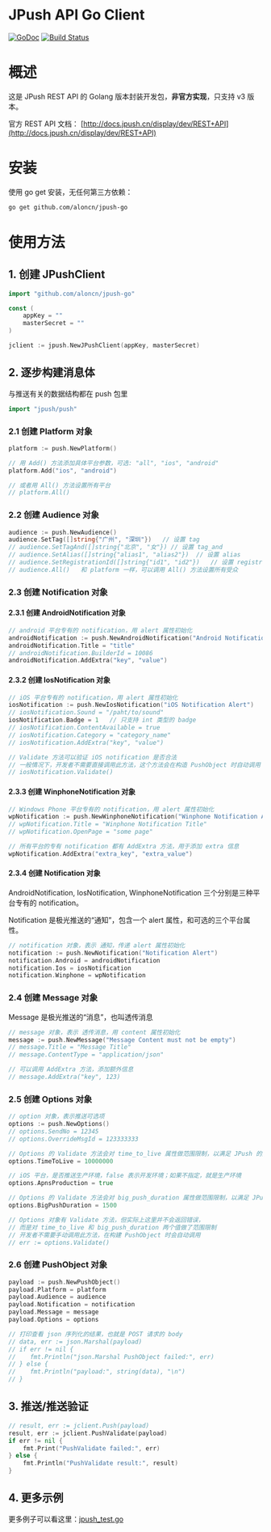 JPush API Go Client
====================

[![GoDoc](https://godoc.org/github.com/aloncn/jpush-go?status.svg)](https://godoc.org/github.com/aloncn/jpush-go) [![Build Status](https://travis-ci.org/DeanThompson/jpush-api-go-client.svg?branch=master)](https://travis-ci.org/DeanThompson/jpush-api-go-client)

# 概述

这是 JPush REST API 的 Golang 版本封装开发包，**非官方实现**，只支持 v3 版本。

官方 REST API 文档： [http://docs.jpush.cn/display/dev/REST+API](http://docs.jpush.cn/display/dev/REST+API)

# 安装

使用 go get 安装，无任何第三方依赖：

```sh
go get github.com/aloncn/jpush-go
```

# 使用方法

## 1. 创建 JPushClient

```go
import "github.com/aloncn/jpush-go"

const (
    appKey = ""
    masterSecret = ""
)

jclient := jpush.NewJPushClient(appKey, masterSecret)
```

## 2. 逐步构建消息体

与推送有关的数据结构都在 push 包里

```go
import "jpush/push"
```

### 2.1 创建 Platform 对象

```go
platform := push.NewPlatform()

// 用 Add() 方法添加具体平台参数，可选: "all", "ios", "android"
platform.Add("ios", "android")

// 或者用 All() 方法设置所有平台
// platform.All()
```

### 2.2 创建 Audience 对象

```go
audience := push.NewAudience()
audience.SetTag([]string{"广州", "深圳"})   // 设置 tag
// audience.SetTagAnd([]string{"北京", "女"}) // 设置 tag_and
// audience.SetAlias([]string{"alias1", "alias2"})  // 设置 alias
// audience.SetRegistrationId([]string{"id1", "id2"})   // 设置 registration_id
// audience.All()   和 platform 一样，可以调用 All() 方法设置所有受众
```

### 2.3 创建 Notification 对象

#### 2.3.1 创建 AndroidNotification 对象

```go
// android 平台专有的 notification，用 alert 属性初始化
androidNotification := push.NewAndroidNotification("Android Notification Alert")
androidNotification.Title = "title"
// androidNotification.BuilderId = 10086
androidNotification.AddExtra("key", "value")
```

#### 2.3.2 创建 IosNotification 对象

```go
// iOS 平台专有的 notification，用 alert 属性初始化
iosNotification := push.NewIosNotification("iOS Notification Alert")
// iosNotification.Sound = "/paht/to/sound"
iosNotification.Badge = 1   // 只支持 int 类型的 badge
// iosNotification.ContentAvailable = true
// iosNotification.Category = "category_name"
// iosNotification.AddExtra("key", "value")

// Validate 方法可以验证 iOS notification 是否合法
// 一般情况下，开发者不需要直接调用此方法，这个方法会在构造 PushObject 时自动调用
// iosNotification.Validate()
```

#### 2.3.3 创建 WinphoneNotification 对象

```go
// Windows Phone 平台专有的 notification，用 alert 属性初始化
wpNotification := push.NewWinphoneNotification("Winphone Notification Alert")
// wpNotification.Title = "Winphone Notification Title"
// wpNotification.OpenPage = "some page"

// 所有平台的专有 notification 都有 AddExtra 方法，用于添加 extra 信息
wpNotification.AddExtra("extra_key", "extra_value")
```

#### 2.3.4 创建 Notification 对象

AndroidNotification, IosNotification, WinphoneNotification 三个分别是三种平台专有的 notification。

Notification 是极光推送的“通知”，包含一个 alert 属性，和可选的三个平台属性。

```go
// notification 对象，表示 通知，传递 alert 属性初始化
notification := push.NewNotification("Notification Alert")
notification.Android = androidNotification
notification.Ios = iosNotification
notification.Winphone = wpNotification
```

### 2.4 创建 Message 对象

Message 是极光推送的“消息”，也叫透传消息

```go
// message 对象，表示 透传消息，用 content 属性初始化
message := push.NewMessage("Message Content must not be empty")
// message.Title = "Message Title"
// message.ContentType = "application/json"

// 可以调用 AddExtra 方法，添加额外信息
// message.AddExtra("key", 123)
```

### 2.5 创建 Options 对象

```go
// option 对象，表示推送可选项
options := push.NewOptions()
// options.SendNo = 12345
// options.OverrideMsgId = 123333333

// Options 的 Validate 方法会对 time_to_live 属性做范围限制，以满足 JPush 的规范
options.TimeToLive = 10000000

// iOS 平台，是否推送生产环境，false 表示开发环境；如果不指定，就是生产环境
options.ApnsProduction = true

// Options 的 Validate 方法会对 big_push_duration 属性做范围限制，以满足 JPush 的规范
options.BigPushDuration = 1500

// Options 对象有 Validate 方法，但实际上这里并不会返回错误，
// 而是对 time_to_live 和 big_push_duration 两个值做了范围限制
// 开发者不需要手动调用此方法，在构建 PushObject 时会自动调用
// err := options.Validate()
```

### 2.6 创建 PushObject 对象

```go
payload := push.NewPushObject()
payload.Platform = platform
payload.Audience = audience
payload.Notification = notification
payload.Message = message
payload.Options = options

// 打印查看 json 序列化的结果，也就是 POST 请求的 body
// data, err := json.Marshal(payload)
// if err != nil {
//    fmt.Println("json.Marshal PushObject failed:", err)
// } else {
//    fmt.Println("payload:", string(data), "\n")
// }
```

## 3. 推送/推送验证

```go
// result, err := jclient.Push(payload)
result, err := jclient.PushValidate(payload)
if err != nil {
    fmt.Print("PushValidate failed:", err)
} else {
    fmt.Println("PushValidate result:", result)
}
```

## 4. 更多示例

更多例子可以看这里：[jpush_test.go](jpush_test.go)
